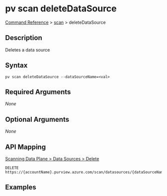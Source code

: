 # pv scan deleteDataSource
[Command Reference](../../../README.md#command-reference) > [scan](./main.md) > deleteDataSource

## Description
Deletes a data source

## Syntax
```
pv scan deleteDataSource --dataSourceName=<val>
```

## Required Arguments
*None*

## Optional Arguments
*None*

## API Mapping
[Scanning Data Plane > Data Sources > Delete](https://docs.microsoft.com/en-us/rest/api/purview/scanningdataplane/data-sources/delete)
```
DELETE https://{accountName}.purview.azure.com/scan/datasources/{dataSourceName}
```

## Examples
```powershell

```